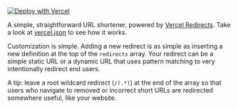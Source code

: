 [![Deploy with Vercel](https://vercel.com/button)](https://vercel.com/new/clone?repository-url=https%3A%2F%2Fgithub.com%2Fhugginsio%2Fgo&project-name=url-shortener&repository-name=vercel-url-shortener)

A simple, straightforward URL shortener, powered by [Vercel Redirects](https://vercel.com/docs/projects/project-configuration#redirects). Take a look at [vercel.json](./vercel.json) to see how it works.

Customization is simple. Adding a new redirect is as simple as inserting a new definition at the top of the `redirects` array. Your redirect can be a simple static URL or a dynamic URL that uses pattern matching to very intentionally redirect end users.

A tip: leave a root wildcard redirect (`/(.*)`) at the end of the array so that users who navigate to removed or incorrect short URLs are redirected somewhere useful, like your website.
